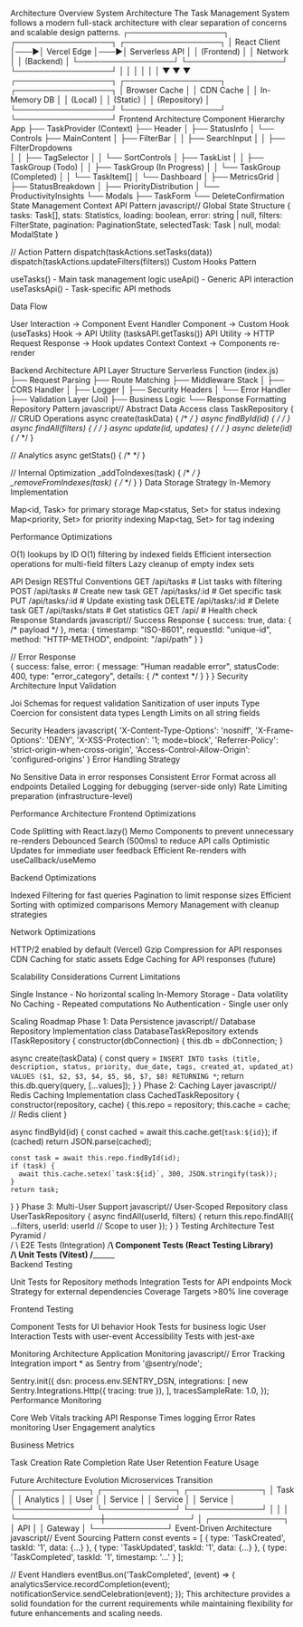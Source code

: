 Architecture Overview
System Architecture
The Task Management System follows a modern full-stack architecture with clear separation of concerns and scalable design patterns.
┌─────────────────┐    ┌─────────────────┐    ┌─────────────────┐
│   React Client  │───▶│  Vercel Edge    │───▶│  Serverless API │
│   (Frontend)    │    │   Network       │    │   (Backend)     │
└─────────────────┘    └─────────────────┘    └─────────────────┘
         │                        │                        │
         │                        │                        │
         ▼                        ▼                        ▼
┌─────────────────┐    ┌─────────────────┐    ┌─────────────────┐
│  Browser Cache  │    │   CDN Cache     │    │  In-Memory DB   │
│   (Local)       │    │   (Static)      │    │  (Repository)   │
└─────────────────┘    └─────────────────┘    └─────────────────┘
Frontend Architecture
Component Hierarchy
App
├── TaskProvider (Context)
├── Header
│   ├── StatusInfo
│   └── Controls
├── MainContent
│   ├── FilterBar
│   │   ├── SearchInput
│   │   ├── FilterDropdowns  
│   │   ├── TagSelector
│   │   └── SortControls
│   ├── TaskList
│   │   ├── TaskGroup (Todo)
│   │   ├── TaskGroup (In Progress)
│   │   └── TaskGroup (Completed)
│   │       └── TaskItem[]
│   └── Dashboard
│       ├── MetricsGrid
│       ├── StatusBreakdown
│       ├── PriorityDistribution
│       └── ProductivityInsights
└── Modals
    ├── TaskForm
    └── DeleteConfirmation
State Management
Context API Pattern
javascript// Global State Structure
{
  tasks: Task[],
  stats: Statistics,
  loading: boolean,
  error: string | null,
  filters: FilterState,
  pagination: PaginationState,
  selectedTask: Task | null,
  modal: ModalState
}

// Action Pattern
dispatch(taskActions.setTasks(data))
dispatch(taskActions.updateFilters(filters))
Custom Hooks Pattern

useTasks() - Main task management logic
useApi() - Generic API interaction
useTasksApi() - Task-specific API methods

Data Flow

User Interaction → Component Event Handler
Component → Custom Hook (useTasks)
Hook → API Utility (tasksAPI.getTasks())
API Utility → HTTP Request
Response → Hook updates Context
Context → Components re-render

Backend Architecture
API Layer Structure
Serverless Function (index.js)
├── Request Parsing
├── Route Matching
├── Middleware Stack
│   ├── CORS Handler
│   ├── Logger
│   ├── Security Headers
│   └── Error Handler
├── Validation Layer (Joi)
├── Business Logic
└── Response Formatting
Repository Pattern
javascript// Abstract Data Access
class TaskRepository {
  // CRUD Operations
  async create(taskData) { /* */ }
  async findById(id) { /* */ }
  async findAll(filters) { /* */ }
  async update(id, updates) { /* */ }
  async delete(id) { /* */ }
  
  // Analytics
  async getStats() { /* */ }
  
  // Internal Optimization
  _addToIndexes(task) { /* */ }
  _removeFromIndexes(task) { /* */ }
}
Data Storage Strategy
In-Memory Implementation

Map<id, Task> for primary storage
Map<status, Set<id>> for status indexing
Map<priority, Set<id>> for priority indexing
Map<tag, Set<id>> for tag indexing

Performance Optimizations

O(1) lookups by ID
O(1) filtering by indexed fields
Efficient intersection operations for multi-field filters
Lazy cleanup of empty index sets

API Design
RESTful Conventions
GET    /api/tasks        # List tasks with filtering
POST   /api/tasks        # Create new task
GET    /api/tasks/:id    # Get specific task
PUT    /api/tasks/:id    # Update existing task
DELETE /api/tasks/:id    # Delete task
GET    /api/tasks/stats  # Get statistics
GET    /api/            # Health check
Response Standards
javascript// Success Response
{
  success: true,
  data: { /* payload */ },
  meta: {
    timestamp: "ISO-8601",
    requestId: "unique-id",
    method: "HTTP-METHOD",
    endpoint: "/api/path"
  }
}

// Error Response  
{
  success: false,
  error: {
    message: "Human readable error",
    statusCode: 400,
    type: "error_category",
    details: { /* context */ }
  }
}
Security Architecture
Input Validation

Joi Schemas for request validation
Sanitization of user inputs
Type Coercion for consistent data types
Length Limits on all string fields

Security Headers
javascript{
  'X-Content-Type-Options': 'nosniff',
  'X-Frame-Options': 'DENY', 
  'X-XSS-Protection': '1; mode=block',
  'Referrer-Policy': 'strict-origin-when-cross-origin',
  'Access-Control-Allow-Origin': 'configured-origins'
}
Error Handling Strategy

No Sensitive Data in error responses
Consistent Error Format across all endpoints
Detailed Logging for debugging (server-side only)
Rate Limiting preparation (infrastructure-level)

Performance Architecture
Frontend Optimizations

Code Splitting with React.lazy()
Memo Components to prevent unnecessary re-renders
Debounced Search (500ms) to reduce API calls
Optimistic Updates for immediate user feedback
Efficient Re-renders with useCallback/useMemo

Backend Optimizations

Indexed Filtering for fast queries
Pagination to limit response sizes
Efficient Sorting with optimized comparisons
Memory Management with cleanup strategies

Network Optimizations

HTTP/2 enabled by default (Vercel)
Gzip Compression for API responses
CDN Caching for static assets
Edge Caching for API responses (future)

Scalability Considerations
Current Limitations

Single Instance - No horizontal scaling
In-Memory Storage - Data volatility
No Caching - Repeated computations
No Authentication - Single user only

Scaling Roadmap
Phase 1: Data Persistence
javascript// Database Repository Implementation
class DatabaseTaskRepository extends ITaskRepository {
  constructor(dbConnection) {
    this.db = dbConnection;
  }
  
  async create(taskData) {
    const query = `
      INSERT INTO tasks (title, description, status, priority, due_date, tags, created_at, updated_at)
      VALUES ($1, $2, $3, $4, $5, $6, $7, $8)
      RETURNING *
    `;
    return this.db.query(query, [...values]);
  }
}
Phase 2: Caching Layer
javascript// Redis Caching Implementation
class CachedTaskRepository {
  constructor(repository, cache) {
    this.repo = repository;
    this.cache = cache; // Redis client
  }
  
  async findById(id) {
    const cached = await this.cache.get(`task:${id}`);
    if (cached) return JSON.parse(cached);
    
    const task = await this.repo.findById(id);
    if (task) {
      await this.cache.setex(`task:${id}`, 300, JSON.stringify(task));
    }
    return task;
  }
}
Phase 3: Multi-User Support
javascript// User-Scoped Repository
class UserTaskRepository {
  async findAll(userId, filters) {
    return this.repo.findAll({
      ...filters,
      userId: userId  // Scope to user
    });
  }
}
Testing Architecture
Test Pyramid
     /\
    /  \     E2E Tests (Integration)
   /____\    Component Tests (React Testing Library)  
  /______\   Unit Tests (Vitest)
 /________\
Backend Testing

Unit Tests for Repository methods
Integration Tests for API endpoints
Mock Strategy for external dependencies
Coverage Targets >80% line coverage

Frontend Testing

Component Tests for UI behavior
Hook Tests for business logic
User Interaction Tests with user-event
Accessibility Tests with jest-axe

Monitoring Architecture
Application Monitoring
javascript// Error Tracking Integration
import * as Sentry from '@sentry/node';

Sentry.init({
  dsn: process.env.SENTRY_DSN,
  integrations: [
    new Sentry.Integrations.Http({ tracing: true }),
  ],
  tracesSampleRate: 1.0,
});
Performance Monitoring

Core Web Vitals tracking
API Response Times logging
Error Rates monitoring
User Engagement analytics

Business Metrics

Task Creation Rate
Completion Rate
User Retention
Feature Usage

Future Architecture Evolution
Microservices Transition
┌─────────────┐  ┌─────────────┐  ┌─────────────┐
│   Task      │  │  Analytics  │  │    User     │
│  Service    │  │   Service   │  │  Service    │
└─────────────┘  └─────────────┘  └─────────────┘
       │               │               │
       └───────────────┼───────────────┘
                       │
                ┌─────────────┐
                │   API       │
                │  Gateway    │
                └─────────────┘
Event-Driven Architecture
javascript// Event Sourcing Pattern
const events = [
  { type: 'TaskCreated', taskId: '1', data: {...} },
  { type: 'TaskUpdated', taskId: '1', data: {...} },
  { type: 'TaskCompleted', taskId: '1', timestamp: '...' }
];

// Event Handlers
eventBus.on('TaskCompleted', (event) => {
  analyticsService.recordCompletion(event);
  notificationService.sendCelebration(event);
});
This architecture provides a solid foundation for the current requirements while maintaining flexibility for future enhancements and scaling needs.